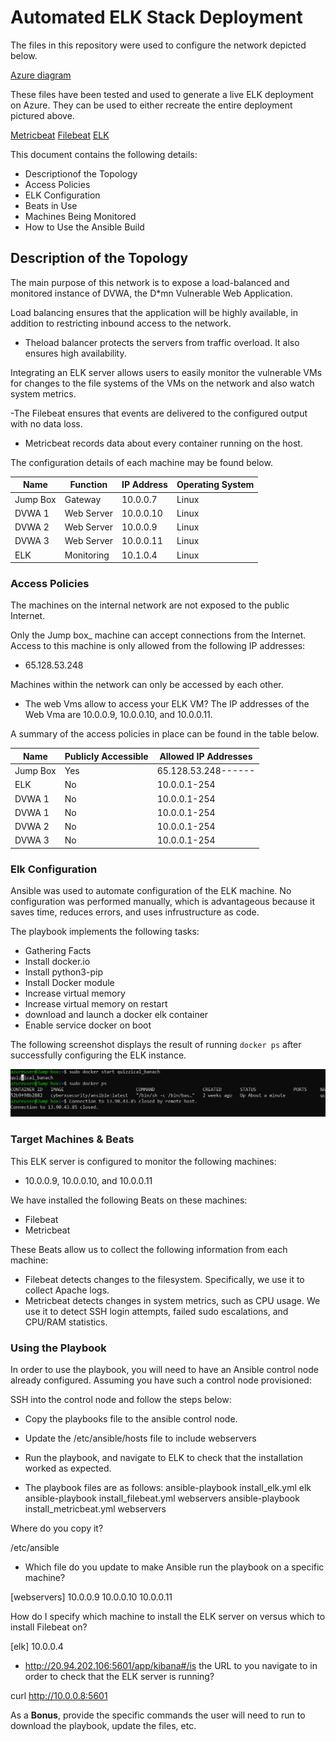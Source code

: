# Automated ELK Stack Deployment

The files in this repository were used to configure the network depicted below.

[Azure diagram](./Images/Network-Project.png)

These files have been tested and used to generate a live ELK deployment on Azure. They can be used to either recreate the entire deployment pictured above.

  [Metricbeat](./Metricbeat/metricbeat-playbook.yml)
  [Filebeat](./Filebeat/filebeat-playbook.yml)
  [ELK](./ELK/elk.yml)

This document contains the following details:

- Descriptionof the Topology
- Access Policies
- ELK Configuration
- Beats in Use
- Machines Being Monitored
- How to Use the Ansible Build

## Description of the Topology

The main purpose of this network is to expose a load-balanced and monitored instance of DVWA, the D*mn Vulnerable Web Application.

Load balancing ensures that the application will be highly available, in addition to restricting inbound access to the network.

- Theload balancer protects the servers from traffic overload. It also ensures high availability.

Integrating an ELK server allows users to easily monitor the vulnerable VMs for changes to the file systems of the VMs on the network and also watch system metrics.

-The Filebeat ensures that events are delivered to the
 configured output with no data loss.

- Metricbeat records data about every container running
   on the host.

The configuration details of each machine may be found below.

| Name     | Function   | IP Address |Operating System |
|----------|------------|------------|-----------------|
| Jump Box | Gateway    | 10.0.0.7   | Linux           |
| DVWA 1   | Web Server | 10.0.0.10  | Linux           |
| DVWA 2   | Web Server | 10.0.0.9   | Linux           |
| DVWA 3   | Web Server | 10.0.0.11  | Linux           |
| ELK      | Monitoring | 10.1.0.4   | Linux           |

### Access Policies

The machines on the internal network are not exposed to the public Internet.

Only the Jump box_ machine can accept connections from the Internet. Access to this machine is only allowed from the following IP addresses:

- 65.128.53.248

Machines within the network can only be accessed by each other.

- The web Vms allow to access your ELK VM? The IP addresses of the Web Vma are 10.0.0.9, 10.0.0.10, and 10.0.0.11.

A summary of the access policies in place can be found in the table below.

| Name     | Publicly Accessible | Allowed IP Addresses |
|----------|---------------------|----------------------|
| Jump Box | Yes                 | 65.128.53.248------  |
| ELK      | No                  | 10.0.0.1-254         |
| DVWA 1   | No                  | 10.0.0.1-254         |
| DVWA 1   | No                  | 10.0.0.1-254         |
| DVWA 2   | No                  | 10.0.0.1-254         |
| DVWA 3   | No                  | 10.0.0.1-254         |

### Elk Configuration

Ansible was used to automate configuration of the ELK machine. No configuration was performed manually, which is advantageous because it saves time, reduces errors, and uses infrustructure as code.

The playbook implements the following tasks:

- Gathering Facts
- Install docker.io
- Install python3-pip
- Install Docker module
- Increase virtual memory
- Increase virtual memory on restart
- download and launch a docker elk container
- Enable service docker on boot

The following screenshot displays the result of running `docker ps` after successfully configuring the ELK instance.

![Images](./Images/docker_ps.png)

### Target Machines & Beats

This ELK server is configured to monitor the following machines:

- 10.0.0.9, 10.0.0.10, and 10.0.0.11

We have installed the following Beats on these machines:

- Filebeat
- Metricbeat

These Beats allow us to collect the following information from each machine:

- Filebeat detects changes to the filesystem. Specifically,
   we use it to collect Apache logs.
- Metricbeat detects changes in system metrics, such as CPU usage. We use it to detect SSH login attempts, failed sudo escalations, and CPU/RAM statistics.

### Using the Playbook

In order to use the playbook, you will need to have an Ansible control node already configured. Assuming you have such a control node provisioned:

SSH into the control node and follow the steps below:

- Copy the playbooks file to the ansible control node.
- Update the /etc/ansible/hosts file to include webservers
- Run the playbook, and navigate to ELK to check that the installation worked as expected.

- The playbook files are as follows:
ansible-playbook install_elk.yml elk
ansible-playbook install_filebeat.yml webservers
ansible-playbook install_metricbeat.yml webservers

Where do you copy it?

/etc/ansible

- Which file do you update to make Ansible run the playbook on a specific machine?

[webservers]
10.0.0.9
10.0.0.10
10.0.0.11

How do I specify which machine to install the ELK server on versus which to install Filebeat on?

[elk]
10.0.0.4

- <http://20.94.202.106:5601/app/kibana#/is> the URL to you navigate to in order to check that the ELK server is running?

curl <http://10.0.0.8:5601>

As a **Bonus**, provide the specific commands the user will need to run to download the playbook, update the files, etc.
